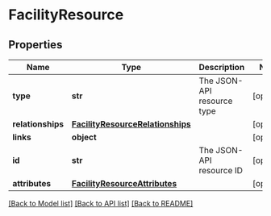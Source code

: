 # FacilityResource

## Properties
Name | Type | Description | Notes
------------ | ------------- | ------------- | -------------
**type** | **str** | The JSON-API resource type | [optional] 
**relationships** | [**FacilityResourceRelationships**](FacilityResourceRelationships.md) |  | [optional] 
**links** | **object** |  | [optional] 
**id** | **str** | The JSON-API resource ID | [optional] 
**attributes** | [**FacilityResourceAttributes**](FacilityResourceAttributes.md) |  | [optional] 

[[Back to Model list]](../README.md#documentation-for-models) [[Back to API list]](../README.md#documentation-for-api-endpoints) [[Back to README]](../README.md)


